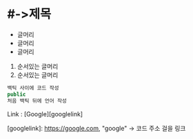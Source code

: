 # #->제목


- 글머리
- 글머리
- 글머리

1. 순서있는 글머리
2. 순서있는 글머리 

``` JAVA
백틱 사이에 코드 작성 
public 
처음 백틱 뒤에 언어 작성 
```
Link : [Google][googlelink]


[googlelink]: https://google.com, "google" -> 코드 주소 걸을 링크 
